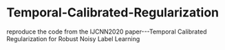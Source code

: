 # Temporal-Calibrated-Regularization
reproduce the code from the IJCNN2020 paper---Temporal Calibrated Regularization for Robust Noisy Label Learning

